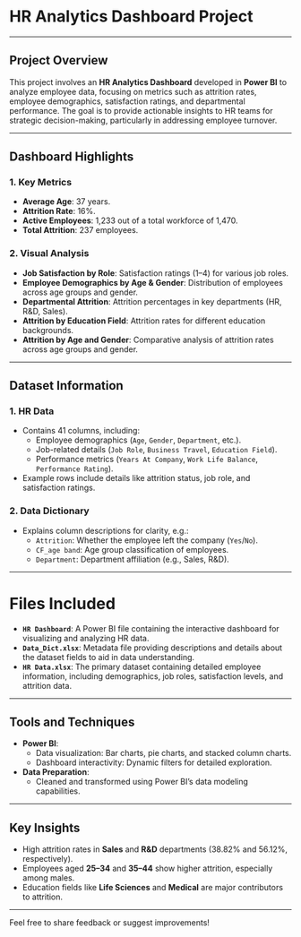 # HR Analytics Dashboard Project

---

## **Project Overview**
This project involves an **HR Analytics Dashboard** developed in **Power BI** to analyze employee data, focusing on metrics such as attrition rates, employee demographics, satisfaction ratings, and departmental performance. The goal is to provide actionable insights to HR teams for strategic decision-making, particularly in addressing employee turnover.

---

## **Dashboard Highlights**
### 1. **Key Metrics**
- **Average Age**: 37 years.
- **Attrition Rate**: 16%.
- **Active Employees**: 1,233 out of a total workforce of 1,470.
- **Total Attrition**: 237 employees.

### 2. **Visual Analysis**
- **Job Satisfaction by Role**: Satisfaction ratings (1–4) for various job roles.
- **Employee Demographics by Age & Gender**: Distribution of employees across age groups and gender.
- **Departmental Attrition**: Attrition percentages in key departments (HR, R&D, Sales).
- **Attrition by Education Field**: Attrition rates for different education backgrounds.
- **Attrition by Age and Gender**: Comparative analysis of attrition rates across age groups and gender.

---

## **Dataset Information**
### 1. **HR Data**
- Contains 41 columns, including:
  - Employee demographics (`Age`, `Gender`, `Department`, etc.).
  - Job-related details (`Job Role`, `Business Travel`, `Education Field`).
  - Performance metrics (`Years At Company`, `Work Life Balance`, `Performance Rating`).
- Example rows include details like attrition status, job role, and satisfaction ratings.

### 2. **Data Dictionary**
- Explains column descriptions for clarity, e.g.:
  - `Attrition`: Whether the employee left the company (`Yes`/`No`).
  - `CF_age band`: Age group classification of employees.
  - `Department`: Department affiliation (e.g., Sales, R&D).

---

# **Files Included**
- **`HR Dashboard`**: A Power BI file containing the interactive dashboard for visualizing and analyzing HR data.
- **`Data_Dict.xlsx`**: Metadata file providing descriptions and details about the dataset fields to aid in data understanding.
- **`HR Data.xlsx`**: The primary dataset containing detailed employee information, including demographics, job roles, satisfaction levels, and attrition data.
  
---

## **Tools and Techniques**
- **Power BI**:
  - Data visualization: Bar charts, pie charts, and stacked column charts.
  - Dashboard interactivity: Dynamic filters for detailed exploration.
- **Data Preparation**:
  - Cleaned and transformed using Power BI’s data modeling capabilities.

---

## **Key Insights**
- High attrition rates in **Sales** and **R&D** departments (38.82% and 56.12%, respectively).
- Employees aged **25–34** and **35–44** show higher attrition, especially among males.
- Education fields like **Life Sciences** and **Medical** are major contributors to attrition.

---

Feel free to share feedback or suggest improvements!

